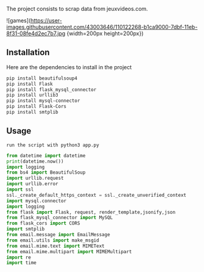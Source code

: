 The project consists to scrap data from jeuxvideos.com.


![games](https://user-images.githubusercontent.com/43003646/110122268-b1ca9000-7dbf-11eb-8f31-08fe4d2ec7b7.jpg {width=200px height=200px})

## Installation

Here are the dependencies to install in the project

```bash
pip install beautifulsoup4
pip install Flask
pip install flask_mysql_connector
pip install urllib3
pip install mysql-connector
pip install Flask-Cors
pip install smtplib
```

## Usage

```
run the script with python3 app.py
```

```python
from datetime import datetime
print(datetime.now())
import logging
from bs4 import BeautifulSoup
import urllib.request
import urllib.error
import ssl 
ssl._create_default_https_context = ssl._create_unverified_context
import mysql.connector
import logging
from flask import Flask, request, render_template,jsonify,json
from flask_mysql_connector import MySQL
from flask_cors import CORS
import smtplib
from email.message import EmailMessage
from email.utils import make_msgid
from email.mime.text import MIMEText
from email.mime.multipart import MIMEMultipart
import re
import time


```


